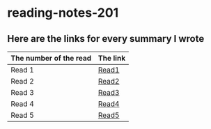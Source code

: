 # reading-notes-201

## Here are the links for every summary I wrote 

|  The number of the read           |  The link                        |
|-----------------------------------|----------------------------------|
| Read 1                            | [Read1](./Read1.md)              |
| Read 2                            | [Read2](./Read2.md)              |
| Read 3                            | [Read3](./Read3.md)              |
| Read 4                            | [Read4](./Read4.md)              |
| Read 5                            | [Read5](./)

